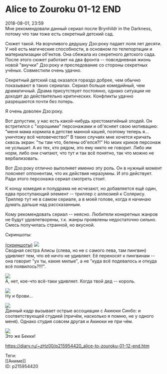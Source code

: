 Alice to Zouroku 01-12 END
===========================

   
 2018-08-01, 23:59   
  Мне рекомендовали данный сериал после Brynhildr in the Darkness, потому что там тоже есть секретный детский сад.   
   
 Сюжет такой. На ворчливого дедушку Дзо:року падает лоля лет десяти. У неё есть магические способности, в основном по телепортации и материализации об'ектов. Она сбежала из секретного детского сада. После этого сюжет работает на два фронта -- повседневная жизнь новой "внучки" Дзо:року и преследование со стороны секретных учёных. Совместили очень удачно.   
   
 Секретный детский сад оказался гораздо добрее, чем обычно показывают в таких сериалах. Сериал больше комедийный, чем драматичный. Драма присутствует постоянно, однако ситуации не доходят до действительно критических. Конфликты удачно разрешаются почти без потерь.   
   
 Я очень доволен Дзо:року.   
   
 Вот допустим, у нас есть какой-нибудь хрестоматийный злодей. Он встретился с "хорошими" персонажами и об'ясняет свою мотивацию: "меня мама кормила в детстве манной кашей, поэтому теперь я... уничтожу всё человечество!" В таких случаях мне хочется кричать сквозь экран: "ты там что, белены об'елся?!" Но моих криков персонаж не услышит. А из тех, кто рядом, это ему никто не говорит. Либо им норм, либо они считают, что тут и так всё понятно, так что можно не вербализовать.   
   
 Вот Дзо:року отлично выполняет именно эту роль. Он в нужный момент поясняет оппонентам, что их действия неразумны. И это действует. Ради этого персонажа сериал смотреть стоит.   
   
 К концу комедия и полудрама не исчезают, но добавляется ещё один, едва проступающий элемент -- триллер с аллюзией к Солярису. Триллер тут не в самом сериале, а в моей голове, когда я начинаю думать дальше над рассказанным.   
   
 Кому рекомендовать сериал -- неясно. Любители конкретных жанров не будут удовлетворены, т.к. жанры проявлены недостаточно сильно. Смесь получилась странной, но вкусной.   
   
 Скриншоты:   
   
  [(скриншоты)](https://zHz00.diary.ru/p215954420.htm?index=1#linkmore215954420m1)      [![](https://i.imgur.com/dLt9Fwil.jpg)](https://i.imgur.com/dLt9Fwi.jpg)    
 Сводная сестра Алисы (слева, но не с самого лева, там пингвин) удивляет тем, что её ничто не удивляет. Её переносят к пингвинам -- она говорит "ух ты, какие милые", а не "куда всё подевалось и откуда всё появилось?!!!".   
   
  [![](https://i.imgur.com/APahHOxl.jpg)](https://i.imgur.com/APahHOx.jpg)    
 А, нет, кое-что всё-таки удивляет. Когда твой дед -- король.   
   
  [![](https://i.imgur.com/BwdxGvvl.jpg)](https://i.imgur.com/BwdxGvv.jpg)    
 Ну и брови...   
   
  [![](https://i.imgur.com/Oq8GTEpl.jpg)](https://i.imgur.com/Oq8GTEp.jpg)    
 Данный кадр вызывает острые ассоциации с Акиюки Синбо: и соответствующей студией (причём, насколько я помню, не у одного меня). Однако студия совсем другая и Акиюки не при чём.   
   
  [![](https://i.imgur.com/gSiOCtFl.jpg)](https://i.imgur.com/gSiOCtF.jpg)    
 Это же Бекки!      
    
 <https://diary.ru/~zHz00/p215954420_alice-to-zouroku-01-12-end.htm>   
   
 Теги:   
 [[Аниме]]   
 ID: p215954420